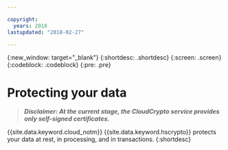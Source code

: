 ```yaml
---

copyright:
  years: 2018
lastupdated: "2018-02-27"

---
```


{:new_window: target="_blank"}
{:shortdesc: .shortdesc}
{:screen: .screen}
{:codeblock: .codeblock}
{:pre: .pre}

# Protecting your data

> _**Disclaimer: At the current stage, the CloudCrypto service provides only self-signed certificates.**_

{{site.data.keyword.cloud_notm}} {{site.data.keyword.hscrypto}} protects your data at rest, in processing, and in transactions.
{:shortdesc}

